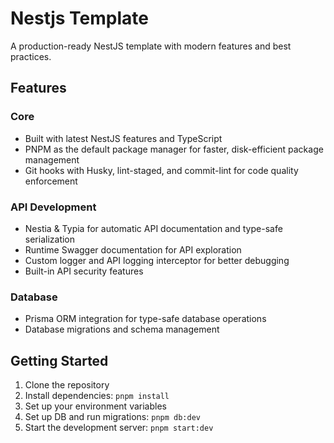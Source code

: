 # Nestjs Template 

A production-ready NestJS template with modern features and best practices.

## Features

### Core
- Built with latest NestJS features and TypeScript
- PNPM as the default package manager for faster, disk-efficient package management
- Git hooks with Husky, lint-staged, and commit-lint for code quality enforcement

### API Development
- Nestia & Typia for automatic API documentation and type-safe serialization
- Runtime Swagger documentation for API exploration
- Custom logger and API logging interceptor for better debugging
- Built-in API security features

### Database
- Prisma ORM integration for type-safe database operations
- Database migrations and schema management

## Getting Started

1. Clone the repository
2. Install dependencies: `pnpm install`
3. Set up your environment variables
4. Set up DB and run migrations: `pnpm db:dev`
5. Start the development server: `pnpm start:dev`
